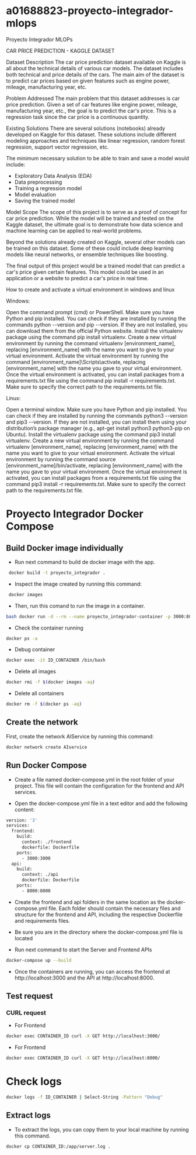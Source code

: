 # a01688823-proyecto-integrador-mlops
Proyecto Integrador MLOPs

CAR PRICE PREDICTION - KAGGLE DATASET

Dataset Description
The car price prediction dataset available on Kaggle is all about the technical details of various car models. The dataset includes both technical and price details of the cars. The main aim of the dataset is to predict car prices based on given features such as engine power, mileage, manufacturing year, etc.

Problem Addressed
The main problem that this dataset addresses is car price prediction. Given a set of car features like engine power, mileage, manufacturing year, etc., the goal is to predict the car's price. This is a regression task since the car price is a continuous quantity.

Existing Solutions
There are several solutions (notebooks) already developed on Kaggle for this dataset. These solutions include different modeling approaches and techniques like linear regression, random forest regression, support vector regression, etc.

The minimum necessary solution to be able to train and save a model would include:

- Exploratory Data Analysis (EDA)
- Data preprocessing
- Training a regression model
- Model evaluation
- Saving the trained model

Model Scope
The scope of this project is to serve as a proof of concept for car price prediction. While the model will be trained and tested on the Kaggle dataset, the ultimate goal is to demonstrate how data science and machine learning can be applied to real-world problems.

Beyond the solutions already created on Kaggle, several other models can be trained on this dataset. Some of these could include deep learning models like neural networks, or ensemble techniques like boosting.

The final output of this project would be a trained model that can predict a car's price given certain features. This model could be used in an application or a website to predict a car's price in real time.


How to create and activate a virtual environment in windows and linux

Windows:

Open the command prompt (cmd) or PowerShell. Make sure you have Python and pip installed. You can check if they are installed by running the commands python --version and pip --version. If they are not installed, you can download them from the official Python website. Install the virtualenv package using the command pip install virtualenv. Create a new virtual environment by running the command virtualenv [environment_name], replacing [environment_name] with the name you want to give to your virtual environment. Activate the virtual environment by running the command [environment_name]\Scripts\activate, replacing [environment_name] with the name you gave to your virtual environment. Once the virtual environment is activated, you can install packages from a requirements.txt file using the command pip install -r requirements.txt. Make sure to specify the correct path to the requirements.txt file.

Linux:

Open a terminal window. Make sure you have Python and pip installed. You can check if they are installed by running the commands python3 --version and pip3 --version. If they are not installed, you can install them using your distribution’s package manager (e.g., apt-get install python3 python3-pip on Ubuntu). Install the virtualenv package using the command pip3 install virtualenv. Create a new virtual environment by running the command virtualenv [environment_name], replacing [environment_name] with the name you want to give to your virtual environment. Activate the virtual environment by running the command source [environment_name]/bin/activate, replacing [environment_name] with the name you gave to your virtual environment. Once the virtual environment is activated, you can install packages from a requirements.txt file using the command pip3 install -r requirements.txt. Make sure to specify the correct path to the requirements.txt file.

# Proyecto Integrador Docker Compose

## Build Docker image individually

* Run next command to build de docker image with the app.

```bash
 docker build -t proyecto_integrador .
```

* Inspect the image created by running this command:

```bash
 docker images
```

* Then, run this comand to run the image in a container.

```bash
bash docker run -d --rm --name proyecto_integrador-container -p 3000:8000 proyecto_integrador
```

* Check the container running
```bash
docker ps -a
```

* Debug container
```bash
docker exec -it ID_CONTAINER /bin/bash
```

* Delete all images

```bash
docker rmi -f $(docker images -aq)
```

* Delete all containers

```bash
docker rm -f $(docker ps -aq)  
```

## Create the network

First, create the network AIService by running this command:

```bash
docker network create AIservice
```

## Run Docker Compose

* Create a file named docker-compose.yml in the root folder of your project. This file will contain the configuration for the frontend and API services.

* Open the docker-compose.yml file in a text editor and add the following content:

```bash
version: '3'
services:
  frontend:
    build:
      context: ./frontend
      dockerfile: Dockerfile
    ports:
      - 3000:3000
  api:
    build:
      context: ./api
      dockerfile: Dockerfile
    ports:
      - 8000:8000
```

* Create the frontend and api folders in the same location as the docker-compose.yml file. Each folder should contain the necessary files and structure for the frontend and API, including the respective Dockerfile and requirements files.

* Be sure you are in the directory where the docker-compose.yml file is located

* Run next command to start the Server and Frontend APIs

```bash
docker-compose up --build
```

* Once the containers are running, you can access the frontend at http://localhost:3000 and the API at http://localhost:8000.

## Test request

### CURL request

* For Frontend

```bash
docker exec CONTAINER_ID curl -X GET http://localhost:3000/
```

* For Frontend

```bash
docker exec CONTAINER_ID curl -X GET http://localhost:8000/
```

# Check logs

```bash
docker logs -f ID_CONTAINER | Select-String -Pattern "Debug" 
```

## Extract logs

* To extract the logs, you can copy them to your local machine by running this command. 

```bash
docker cp CONTAINER_ID:/app/server.log . 
```